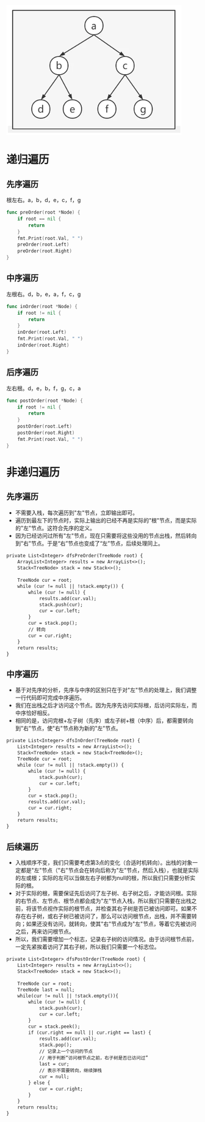 ![bin_tree_example](https://github.com/com-wushuang/suanfa/blob/main/image/bin_tree_example.webp)

# 递归遍历
## 先序遍历
根左右。a，b，d，e，c，f，g
```go
func preOrder(root *Node) {
	if root == nil {
		return
	}
	fmt.Print(root.Val, " ")
	preOrder(root.Left)
	preOrder(root.Right)
}
```

## 中序遍历
左根右。d，b，e，a，f，c，g
```go
func inOrder(root *Node) {
	if root != nil {
		return
	}
	inOrder(root.Left)
	fmt.Print(root.Val, " ")
	inOrder(root.Right)
}
```

## 后序遍历
左右根。d，e，b，f，g，c，a
```go
func postOrder(root *Node) {
	if root != nil {
		return
	}
	postOrder(root.Left)
	postOrder(root.Right)
	fmt.Print(root.Val, " ")
}
```

# 非递归遍历
## 先序遍历
- 不需要入栈，每次遍历到"左"节点，立即输出即可。
- 遍历到最左下的节点时，实际上输出的已经不再是实际的"根"节点，而是实际的"左"节点。这符合先序的定义。
- 因为已经访问过所有"左"节点，现在只需要将这些没用的节点出栈，然后转向到"右"节点。于是“右”节点也变成了“左”节点，后续处理同上。
```
private List<Integer> dfsPreOrder(TreeNode root) {
	ArrayList<Integer> results = new ArrayList<>();
	Stack<TreeNode> stack = new Stack<>();

	TreeNode cur = root;
	while (cur != null || !stack.empty()) {
		while (cur != null) {
			results.add(cur.val);
			stack.push(cur);
			cur = cur.left;
		}
		cur = stack.pop();
		// 转向
		cur = cur.right;
	}
	return results;
}
```

## 中序遍历
- 基于对先序的分析，先序与中序的区别只在于对"左"节点的处理上，我们调整一行代码即可完成中序遍历。
- 我们在出栈之后才访问这个节点。因为先序先访问实际根，后访问实际左，而中序恰好相反。
- 相同的是，访问完根+左子树（先序）或左子树+根（中序）后，都需要转向到"右"节点，使"右"节点称为新的"左"节点。
```
private List<Integer> dfsInOrder(TreeNode root) {
    List<Integer> results = new ArrayList<>();
    Stack<TreeNode> stack = new Stack<TreeNode>();
    TreeNode cur = root;
    while (cur != null || !stack.empty()) {
        while (cur != null) {
            stack.push(cur);
            cur = cur.left;
        }
        cur = stack.pop();
        results.add(cur.val);
        cur = cur.right;
    }
    return results;
}
```

## 后续遍历
- 入栈顺序不变，我们只需要考虑第3点的变化（合适时机转向）。出栈的对象一定都是"左"节点（"右"节点会在转向后称为"左"节点，然后入栈），也就是实际的左或根；实际的左可以当做左右子树都为null的根，所以我们只需要分析实际的根。
- 对于实际的根，需要保证先后访问了左子树、右子树之后，才能访问根。实际的右节点、左节点、根节点都会成为"左"节点入栈，所以我们只需要在出栈之前，将该节点视作实际的根节点，并检查其右子树是否已被访问即可。如果不存在右子树，或右子树已被访问了，那么可以访问根节点，出栈，并不需要转向；如果还没有访问，就转向，使其"右"节点成为"左"节点，等着它先被访问之后，再来访问根节点。
- 所以，我们需要增加一个标志，记录右子树的访问情况。由于访问根节点前，一定先紧挨着访问了其右子树，所以我们只需要一个标志位。
```
private List<Integer> dfsPostOrder(TreeNode root) {
    List<Integer> results = new ArrayList<>();
    Stack<TreeNode> stack = new Stack<>();
    
    TreeNode cur = root;
    TreeNode last = null;
    while(cur != null || !stack.empty()){
        while (cur != null) {
            stack.push(cur);
            cur = cur.left;
        }
        cur = stack.peek();
        if (cur.right == null || cur.right == last) {
            results.add(cur.val);
            stack.pop();
            // 记录上一个访问的节点
            // 用于判断“访问根节点之前，右子树是否已访问过”
            last = cur;
            // 表示不需要转向，继续弹栈
            cur = null;
        } else {
            cur = cur.right;
        }
    }
    return results;
}
```